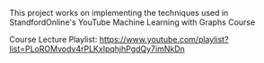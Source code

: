 This project works on implementing the techniques used in StandfordOnline's YouTube Machine Learning with Graphs Course

Course Lecture Playlist:
https://www.youtube.com/playlist?list=PLoROMvodv4rPLKxIpqhjhPgdQy7imNkDn

